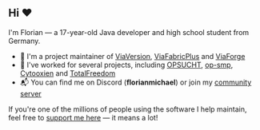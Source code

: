 ## Hi ❤️

I'm Florian — a 17-year-old Java developer and high school student from Germany.

* 🔧 I'm a project maintainer of [ViaVersion](https://github.com/ViaVersion), [ViaFabricPlus](https://github.com/ViaVersion/ViaFabricPlus) and [ViaForge](https://github.com/ViaVersion/ViaForge)
* 📌 I've worked for several projects, including [OPSUCHT](https://opsucht.net/), [op-smp](https://opsmp.link/discord), [Cytooxien](https://cytooxien.de/) and [TotalFreedom](https://totalfreedom.me/)
* 📬 You can find me on Discord (**florianmichael**) or join my [community server](https://discord.gg/97GXQxuf7W)

If you're one of the millions of people using the software I help maintain, feel free to [support me here](https://florianmichael.de/donate) — it means a lot!
